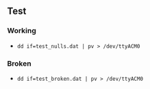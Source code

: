 ## Test

### Working
- `dd if=test_nulls.dat | pv > /dev/ttyACM0`

### Broken
- `dd if=test_broken.dat | pv > /dev/ttyACM0`
